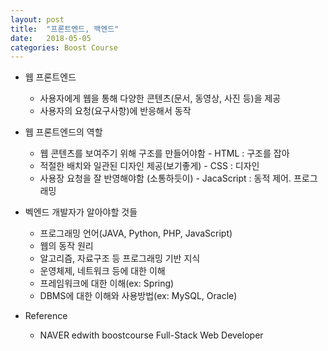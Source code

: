 ```yaml
---
layout: post
title:  "프론트엔드, 백엔드"
date:   2018-05-05
categories: Boost Course
---
```


- 웹 프론트엔드
  - 사용자에게 웹을 통해 다양한 콘텐츠(문서, 동영상, 사진 등)을 제공
  - 사용자의 요청(요구사항)에 반응해서 동작
- 웹 프론트엔드의 역할
  - 웹 콘텐츠를 보여주기 위해 구조를 만들어야함 - HTML : 구조를 잡아
  - 적절한 배치와 일관된 디자인 제공(보기좋게) - CSS : 디자인
  - 사용장 요청을 잘 반영해야함 (소통하듯이) - JacaScript : 동적 제어. 프로그래밍

- 벡엔드 개발자가 알아야할 것들
  - 프로그래밍 언어(JAVA, Python, PHP, JavaScript)
  - 웹의 동작 원리
  - 알고리즘, 자료구조 등 프로그래밍 기반 지식
  - 운영체제, 네트워크 등에 대한 이해
  - 프레임워크에 대한 이해(ex: Spring)
  - DBMS에 대한 이해와 사용방법(ex: MySQL, Oracle)  

- Reference

  - NAVER edwith boostcourse Full-Stack Web Developer 



